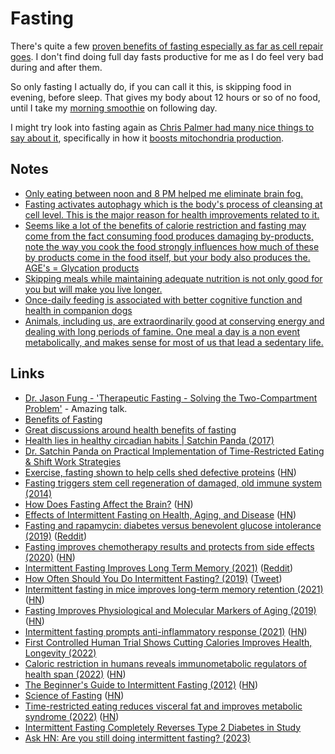 # Fasting

There's quite a few [proven benefits of fasting especially as far as cell repair goes](https://hubermanlab.com/effects-of-fasting-and-time-restricted-eating-on-fat-loss-and-health/). I don't find doing full day fasts productive for me as I do feel very bad during and after them.

So only fasting I actually do, if you can call it this, is skipping food in evening, before sleep. That gives my body about 12 hours or so of no food, until I take my [morning smoothie](supplements.md) on following day.

I might try look into fasting again as [Chris Palmer had many nice things to say about it](https://hubermanlab.com/dr-chris-palmer-diet-nutrition-for-mental-health/), specifically in how it [boosts mitochondria production](https://www.youtube.com/watch?v=xjEFo3a1AnI&t=3370s).

## Notes

- [Only eating between noon and 8 PM helped me eliminate brain fog.](https://news.ycombinator.com/item?id=16491083)
- [Fasting activates autophagy which is the body's process of cleansing at cell level. This is the major reason for health improvements related to it.](https://www.reddit.com/r/longevity/comments/8e3eov/is_there_actually_anything_out_on_the_market_that/)
- [Seems like a lot of the benefits of calorie restriction and fasting may come from the fact consuming food produces damaging by-products, note the way you cook the food strongly influences how much of these by products come in the food itself, but your body also produces the. AGE's = Glycation products](https://news.ycombinator.com/item?id=24854571)
- [Skipping meals while maintaining adequate nutrition is not only good for you but will make you live longer.](https://twitter.com/davidasinclair/status/1449719923337580545)
- [Once-daily feeding is associated with better cognitive function and health in companion dogs](https://twitter.com/mkaeberlein/status/1458933929319174148)
- [Animals, including us, are extraordinarily good at conserving energy and dealing with long periods of famine. One meal a day is a non event metabolically, and makes sense for most of us that lead a sedentary life.](https://news.ycombinator.com/item?id=31265086)

## Links

- [Dr. Jason Fung - 'Therapeutic Fasting - Solving the Two-Compartment Problem'](https://www.youtube.com/watch?v=tIuj-oMN-Fk&t=1018) - Amazing talk.
- [Benefits of Fasting](https://www.reddit.com/r/fasting/comments/8uuryw/is_there_any_scientific_evidence_for_detoxing/e1ihaxd/)
- [Great discussions around health benefits of fasting](https://www.reddit.com/r/fasting/comments/8bqdoe/for_anyone_that_is_interested_in_learning_more/dx9p5gu/)
- [Health lies in healthy circadian habits | Satchin Panda (2017)](https://www.youtube.com/watch?v=erBJuxVR7IE)
- [Dr. Satchin Panda on Practical Implementation of Time-Restricted Eating & Shift Work Strategies](https://www.youtube.com/watch?v=iywhaz5z0qs)
- [Exercise, fasting shown to help cells shed defective proteins](https://news.harvard.edu/gazette/story/2019/02/exercise-fasting-shown-to-help-cells-shed-defective-proteins/) ([HN](https://news.ycombinator.com/item?id=19247265))
- [Fasting triggers stem cell regeneration of damaged, old immune system (2014)](https://news.usc.edu/63669/fasting-triggers-stem-cell-regeneration-of-damaged-old-immune-system/)
- [How Does Fasting Affect the Brain?](http://www.brainfacts.org/thinking-sensing-and-behaving/diet-and-lifestyle/2018/how-does-fasting-affect-the-brain-071318) ([HN](https://news.ycombinator.com/item?id=19858732))
- [Effects of Intermittent Fasting on Health, Aging, and Disease](https://www.gwern.net/docs/longevity/2019-decabo.pdf) ([HN](https://news.ycombinator.com/item?id=21887905))
- [Fasting and rapamycin: diabetes versus benevolent glucose intolerance (2019)](https://www.nature.com/articles/s41419-019-1822-8) ([Reddit](https://www.reddit.com/r/longevity/comments/cprhpl/fasting_and_rapamycin_diabetes_versus_benevolent/))
- [Fasting improves chemotherapy results and protects from side effects (2020)](https://www.nature.com/articles/s41467-020-16138-3) ([HN](https://news.ycombinator.com/item?id=24480142))
- [Intermittent Fasting Improves Long Term Memory (2021)](https://neurosciencenews.com/intermittent-fasting-neurogenesis-memory-18522/) ([Reddit](https://www.reddit.com/r/EverythingScience/comments/np1mnv/intermittent_fasting_improves_long_term_memory/))
- [How Often Should You Do Intermittent Fasting? (2019)](https://www.youtube.com/watch?v=ZY0_GoROp6I) ([Tweet](https://twitter.com/IOHK_Charles/status/1407926703108902912))
- [Intermittent fasting in mice improves long-term memory retention (2021)](https://www.kcl.ac.uk/news/intermittent-fasting-in-mice-demonstrably-more-effective-at-promoting-long-term-memory-retention) ([HN](https://news.ycombinator.com/item?id=28768146))
- [Fasting Improves Physiological and Molecular Markers of Aging (2019)](https://www.cell.com/action/showPdf?pii=S1550-4131%2819%2930429-2) ([HN](https://news.ycombinator.com/item?id=29106941))
- [Intermittent fasting prompts anti-inflammatory response (2021)](https://academic.oup.com/ehjopen/article/1/2/oeab026/6363797) ([HN](https://news.ycombinator.com/item?id=29210352))
- [First Controlled Human Trial Shows Cutting Calories Improves Health, Longevity (2022)](https://www.reddit.com/r/Futurology/comments/sz7v8h/first_controlled_human_trial_shows_cutting/hy2uolo/)
- [Caloric restriction in humans reveals immunometabolic regulators of health span (2022)](https://www.science.org/doi/10.1126/science.abg7292) ([HN](https://news.ycombinator.com/item?id=30450307))
- [The Beginner's Guide to Intermittent Fasting (2012)](https://jamesclear.com/the-beginners-guide-to-intermittent-fasting) ([HN](https://news.ycombinator.com/item?id=30625586))
- [Science of Fasting](https://spyderdoc.substack.com/p/doctors-heart-series-part-6-science) ([HN](https://news.ycombinator.com/item?id=31265086))
- [Time-restricted eating reduces visceral fat and improves metabolic syndrome (2022)](<https://www.cell.com/cell-reports-medicine/fulltext/S2666-3791(22)00332-9>) ([HN](https://news.ycombinator.com/item?id=33161267))
- [Intermittent Fasting Completely Reverses Type 2 Diabetes in Study](https://news.ycombinator.com/item?id=34320811)
- [Ask HN: Are you still doing intermittent fasting? (2023)](https://news.ycombinator.com/item?id=35442947)
